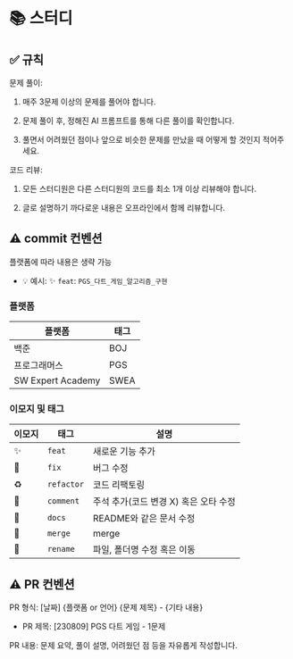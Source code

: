 # 📚 스터디

## ✅ 규칙

문제 풀이:

1. 매주 3문제 이상의 문제를 풀어야 합니다.

2. 문제 풀이 후, 정해진 AI 프롬프트를 통해 다른 풀이를 확인합니다.

3. 풀면서 어려웠던 점이나 앞으로 비슷한 문제를 만났을 때 어떻게 할 것인지 적어주세요.

코드 리뷰:

1. 모든 스터디원은 다른 스터디원의 코드를 최소 1개 이상 리뷰해야 합니다.

2. 글로 설명하기 까다로운 내용은 오프라인에서 함께 리뷰합니다.


## ⚠️ commit 컨벤션

플랫폼에 따라 내용은 생략 가능
- 💡 예시: ✨ `feat`: `PGS_다트_게임_알고리즘_구현`

### 플랫폼

| 플랫폼 | 태그 |
|---|---|
| 백준 | BOJ |
| 프로그래머스 | PGS |
| SW Expert Academy | SWEA |

### 이모지 및 태그


| 이모지 | 태그 | 설명 |
|---|---|---|
| ✨ | `feat` | 새로운 기능 추가 |
| 🐛 | `fix` | 버그 수정 |
| ♻️ | `refactor` | 코드 리팩토링 |
| 📝 | `comment` | 주석 추가(코드 변경 X) 혹은 오타 수정 |
| 📄 | `docs` | README와 같은 문서 수정 |
| 🔀 | `merge` | merge |
| 🚚 | `rename` | 파일, 폴더명 수정 혹은 이동 |

## ⚠️ PR 컨벤션

PR 형식: [날짜] {플랫폼 or 언어} {문제 제목} - {기타 내용}

- PR 제목: [230809] PGS 다트 게임 - 1문제

PR 내용: 문제 요약, 풀이 설명, 어려웠던 점 등을 자유롭게 작성합니다.


